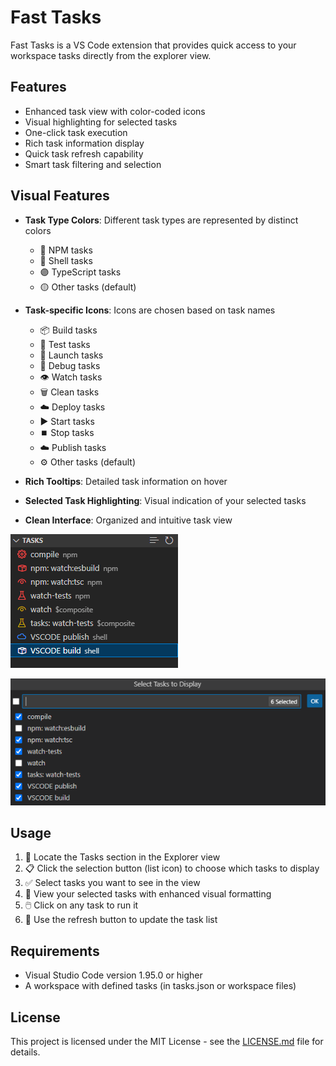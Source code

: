 # Fast Tasks

Fast Tasks is a VS Code extension that provides quick access to your workspace tasks directly from the explorer view.

## Features

- Enhanced task view with color-coded icons
- Visual highlighting for selected tasks
- One-click task execution
- Rich task information display
- Quick task refresh capability
- Smart task filtering and selection

## Visual Features

- **Task Type Colors**: Different task types are represented by distinct colors
  - 🔴 NPM tasks
  - 🔵 Shell tasks
  - 🟣 TypeScript tasks
  - 🟡 Other tasks (default)

- **Task-specific Icons**: Icons are chosen based on task names
  - 📦 Build tasks
  - 🧪 Test tasks
  - 🚀 Launch tasks
  - 🐛 Debug tasks
  - 👁️ Watch tasks
  - 🗑️ Clean tasks
  - ☁️ Deploy tasks
  - ▶️ Start tasks
  - ⏹️ Stop tasks
  - ☁️ Publish tasks
  - ⚙️ Other tasks (default)

- **Rich Tooltips**: Detailed task information on hover
- **Selected Task Highlighting**: Visual indication of your selected tasks
- **Clean Interface**: Organized and intuitive task view

![Fast Tasks View](https://raw.githubusercontent.com/Batyan45/fast-tasks/main/images/fast-tasks-view.png)

![Fast Tasks Check](https://raw.githubusercontent.com/Batyan45/fast-tasks/main/images/fast-tasks-check.png)

## Usage

1. 📁 Locate the Tasks section in the Explorer view
2. 📋 Click the selection button (list icon) to choose which tasks to display
3. ✅ Select tasks you want to see in the view
4. 👀 View your selected tasks with enhanced visual formatting
5. 🖱️ Click on any task to run it
6. 🔄 Use the refresh button to update the task list

## Requirements

- Visual Studio Code version 1.95.0 or higher
- A workspace with defined tasks (in tasks.json or workspace files)

## License

This project is licensed under the MIT License - see the [LICENSE.md](LICENSE.md) file for details.

